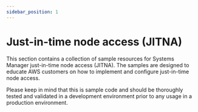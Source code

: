 ```yaml
---
sidebar_position: 1
---
```


# Just-in-time node access (JITNA)

This section contains a collection of sample resources for Systems Manager just-in-time node access (JITNA). The samples are designed to educate AWS customers on how to implement and configure just-in-time node access.

Please keep in mind that this is sample code and should be thoroughly tested and validated in a development environment prior to any usage in a production environment.
